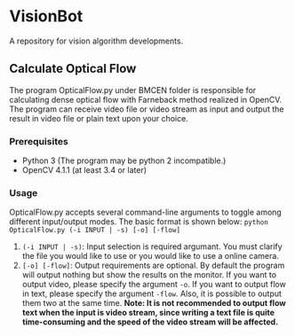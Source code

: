 # VisionBot
A repository for vision algorithm developments.

## Calculate Optical Flow
The program OpticalFlow.py under BMCEN folder is responsible for calculating dense optical flow with Farneback method realized in OpenCV. The program can receive video file or video stream as input and output the result in video file or plain text upon your choice.

### Prerequisites
* Python 3 (The program may be python 2 incompatible.)
* OpenCV 4.1.1 (at least 3.4 or later)

### Usage
OpticalFlow.py accepts several command-line arguments to toggle among different input/output modes. The basic format is shown below:
`python OpticalFlow.py (-i INPUT | -s) [-o] [-flow]`
1. `(-i INPUT | -s)`: Input selection is required argumant. You must clarify the file you would like to use or you would like to use a online camera.
2. `[-o] [-flow]`: Output requirements are optional. By default the program will output nothing but show the results on the monitor. If you want to output video, please specify the argument `-o`. If you want to output flow in text, please specify the argument `-flow`. Also, it is possible to output them two at the same time.
__Note: It is not recommended to output flow text when the input is video stream, since writing a text file is quite time-consuming and the speed of the video stream will be affected.__
